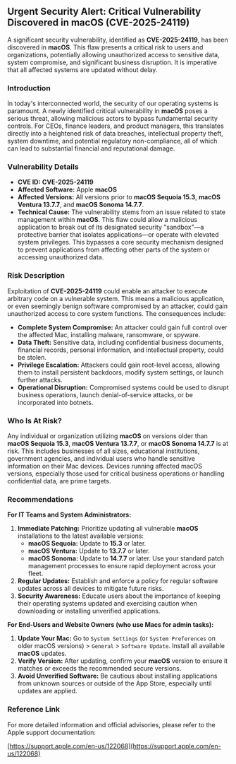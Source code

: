 ## Urgent Security Alert: Critical Vulnerability Discovered in macOS (CVE-2025-24119)

A significant security vulnerability, identified as **CVE-2025-24119**, has been discovered in **macOS**. This flaw presents a critical risk to users and organizations, potentially allowing unauthorized access to sensitive data, system compromise, and significant business disruption. It is imperative that all affected systems are updated without delay.

### Introduction

In today's interconnected world, the security of our operating systems is paramount. A newly identified critical vulnerability in **macOS** poses a serious threat, allowing malicious actors to bypass fundamental security controls. For CEOs, finance leaders, and product managers, this translates directly into a heightened risk of data breaches, intellectual property theft, system downtime, and potential regulatory non-compliance, all of which can lead to substantial financial and reputational damage.

### Vulnerability Details

*   **CVE ID:** **CVE-2025-24119**
*   **Affected Software:** Apple **macOS**
*   **Affected Versions:** All versions prior to **macOS Sequoia 15.3**, **macOS Ventura 13.7.7**, and **macOS Sonoma 14.7.7**.
*   **Technical Cause:** The vulnerability stems from an issue related to state management within **macOS**. This flaw could allow a malicious application to break out of its designated security "sandbox"—a protective barrier that isolates applications—or operate with elevated system privileges. This bypasses a core security mechanism designed to prevent applications from affecting other parts of the system or accessing unauthorized data.

### Risk Description

Exploitation of **CVE-2025-24119** could enable an attacker to execute arbitrary code on a vulnerable system. This means a malicious application, or even seemingly benign software compromised by an attacker, could gain unauthorized access to core system functions. The consequences include:

*   **Complete System Compromise:** An attacker could gain full control over the affected Mac, installing malware, ransomware, or spyware.
*   **Data Theft:** Sensitive data, including confidential business documents, financial records, personal information, and intellectual property, could be stolen.
*   **Privilege Escalation:** Attackers could gain root-level access, allowing them to install persistent backdoors, modify system settings, or launch further attacks.
*   **Operational Disruption:** Compromised systems could be used to disrupt business operations, launch denial-of-service attacks, or be incorporated into botnets.

### Who Is At Risk?

Any individual or organization utilizing **macOS** on versions older than **macOS Sequoia 15.3**, **macOS Ventura 13.7.7**, or **macOS Sonoma 14.7.7** is at risk. This includes businesses of all sizes, educational institutions, government agencies, and individual users who handle sensitive information on their Mac devices. Devices running affected macOS versions, especially those used for critical business operations or handling confidential data, are prime targets.

### Recommendations

**For IT Teams and System Administrators:**

1.  **Immediate Patching:** Prioritize updating all vulnerable **macOS** installations to the latest available versions:
    *   **macOS Sequoia:** Update to **15.3** or later.
    *   **macOS Ventura:** Update to **13.7.7** or later.
    *   **macOS Sonoma:** Update to **14.7.7** or later.
    Use your standard patch management processes to ensure rapid deployment across your fleet.
2.  **Regular Updates:** Establish and enforce a policy for regular software updates across all devices to mitigate future risks.
3.  **Security Awareness:** Educate users about the importance of keeping their operating systems updated and exercising caution when downloading or installing unverified applications.

**For End-Users and Website Owners (who use Macs for admin tasks):**

1.  **Update Your Mac:** Go to `System Settings` (or `System Preferences` on older macOS versions) > `General` > `Software Update`. Install all available **macOS** updates.
2.  **Verify Version:** After updating, confirm your **macOS** version to ensure it matches or exceeds the recommended secure versions.
3.  **Avoid Unverified Software:** Be cautious about installing applications from unknown sources or outside of the App Store, especially until updates are applied.

### Reference Link

For more detailed information and official advisories, please refer to the Apple support documentation:

[https://support.apple.com/en-us/122068](https://support.apple.com/en-us/122068)